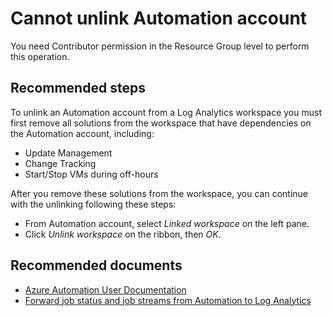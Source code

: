 
<properties
pageTitle="Cannot unlink Automation account"
description="Cannot unlink Automation account"
service="microsoft.operationalinsights"
resource="workspaces"
symptomID=""
infoBubbleText=""
authors="yossiy"
displayorder="10"
selfHelpType="resource"
supportTopicIds="32612438"
resourceTags=""
productPesIds="15725"
cloudEnvironments="MoonCake"
	articleId="17ae1c05-dffc-435d-a9e3-5a0b987cd3a5"
/>

# Cannot unlink Automation account

You need Contributor permission in the Resource Group level to perform this operation.

## **Recommended steps**

To unlink an Automation account from a Log Analytics workspace you must first remove all solutions from the workspace that have dependencies on the Automation account, including:

* Update Management
* Change Tracking
* Start/Stop VMs during off-hours

After you remove these solutions from the workspace, you can continue with the unlinking following these steps:

* From Automation account, select *Linked workspace* on the left pane.
* Click *Unlink workspace* on the ribbon, then *OK*. 

## **Recommended documents**

* [Azure Automation User Documentation](https://docs.azure.cn/automation/)
* [Forward job status and job streams from Automation to Log Analytics](https://docs.azure.cn/automation/automation-manage-send-joblogs-log-analytics)